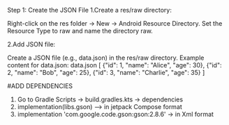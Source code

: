 Step 1: Create the JSON File
1.Create a res/raw directory:

   Right-click on the res folder -> New -> Android Resource Directory.
   Set the Resource Type to raw and name the directory raw.
   
2.Add JSON file:

   Create a JSON file (e.g., data.json) in the res/raw directory.
   Example content for data.json:
   data.json
   [
  {"id": 1, "name": "Alice", "age": 30},
  {"id": 2, "name": "Bob", "age": 25},
  {"id": 3, "name": "Charlie", "age": 35}
  ]

  #ADD DEPENDENCIES
  1. Go to Gradle Scripts -> build.gradles.kts -> dependencies
  2.  implementation(libs.gson) --> in jetpack Compose format
  3.   implementation 'com.google.code.gson:gson:2.8.6' -> in Xml format

